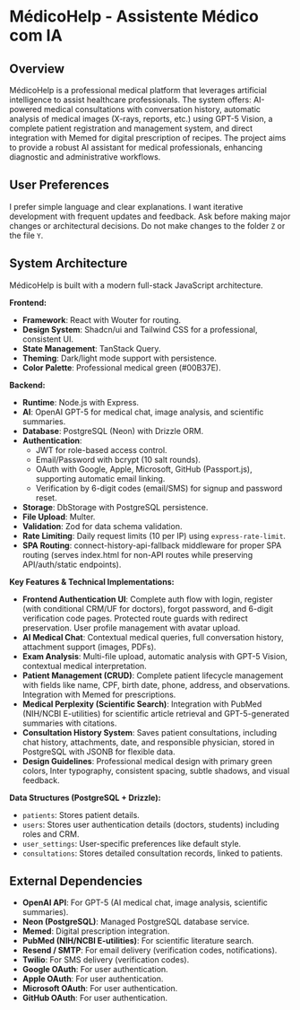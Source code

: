 # MédicoHelp - Assistente Médico com IA

## Overview

MédicoHelp is a professional medical platform that leverages artificial intelligence to assist healthcare professionals. The system offers: AI-powered medical consultations with conversation history, automatic analysis of medical images (X-rays, reports, etc.) using GPT-5 Vision, a complete patient registration and management system, and direct integration with Memed for digital prescription of recipes. The project aims to provide a robust AI assistant for medical professionals, enhancing diagnostic and administrative workflows.

## User Preferences

I prefer simple language and clear explanations. I want iterative development with frequent updates and feedback. Ask before making major changes or architectural decisions. Do not make changes to the folder `Z` or the file `Y`.

## System Architecture

MédicoHelp is built with a modern full-stack JavaScript architecture.

**Frontend:**
- **Framework**: React with Wouter for routing.
- **Design System**: Shadcn/ui and Tailwind CSS for a professional, consistent UI.
- **State Management**: TanStack Query.
- **Theming**: Dark/light mode support with persistence.
- **Color Palette**: Professional medical green (#00B37E).

**Backend:**
- **Runtime**: Node.js with Express.
- **AI**: OpenAI GPT-5 for medical chat, image analysis, and scientific summaries.
- **Database**: PostgreSQL (Neon) with Drizzle ORM.
- **Authentication**:
  - JWT for role-based access control.
  - Email/Password with bcrypt (10 salt rounds).
  - OAuth with Google, Apple, Microsoft, GitHub (Passport.js), supporting automatic email linking.
  - Verification by 6-digit codes (email/SMS) for signup and password reset.
- **Storage**: DbStorage with PostgreSQL persistence.
- **File Upload**: Multer.
- **Validation**: Zod for data schema validation.
- **Rate Limiting**: Daily request limits (10 per IP) using `express-rate-limit`.
- **SPA Routing**: connect-history-api-fallback middleware for proper SPA routing (serves index.html for non-API routes while preserving API/auth/static endpoints).

**Key Features & Technical Implementations:**
- **Frontend Authentication UI**: Complete auth flow with login, register (with conditional CRM/UF for doctors), forgot password, and 6-digit verification code pages. Protected route guards with redirect preservation. User profile management with avatar upload.
- **AI Medical Chat**: Contextual medical queries, full conversation history, attachment support (images, PDFs).
- **Exam Analysis**: Multi-file upload, automatic analysis with GPT-5 Vision, contextual medical interpretation.
- **Patient Management (CRUD)**: Complete patient lifecycle management with fields like name, CPF, birth date, phone, address, and observations. Integration with Memed for prescriptions.
- **Medical Perplexity (Scientific Search)**: Integration with PubMed (NIH/NCBI E-utilities) for scientific article retrieval and GPT-5-generated summaries with citations.
- **Consultation History System**: Saves patient consultations, including chat history, attachments, date, and responsible physician, stored in PostgreSQL with JSONB for flexible data.
- **Design Guidelines**: Professional medical design with primary green colors, Inter typography, consistent spacing, subtle shadows, and visual feedback.

**Data Structures (PostgreSQL + Drizzle):**
- `patients`: Stores patient details.
- `users`: Stores user authentication details (doctors, students) including roles and CRM.
- `user_settings`: User-specific preferences like default style.
- `consultations`: Stores detailed consultation records, linked to patients.

## External Dependencies

- **OpenAI API**: For GPT-5 (AI medical chat, image analysis, scientific summaries).
- **Neon (PostgreSQL)**: Managed PostgreSQL database service.
- **Memed**: Digital prescription integration.
- **PubMed (NIH/NCBI E-utilities)**: For scientific literature search.
- **Resend / SMTP**: For email delivery (verification codes, notifications).
- **Twilio**: For SMS delivery (verification codes).
- **Google OAuth**: For user authentication.
- **Apple OAuth**: For user authentication.
- **Microsoft OAuth**: For user authentication.
- **GitHub OAuth**: For user authentication.